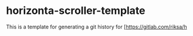 # horizonta-scroller-template
This is a template for generating a git history for 
[https://gitlab.com/riksa/h